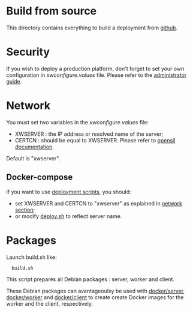 Build from source
=================

This directory contains everything to build a deployment from [github](https://github.com/lodygens/xtremweb-hep).

# Security
If you wish to deploy a production platform, don't forget to set your own configuration in _xwconfigure.values_ file.
Please refer to the [administrator guide](../../doc/xwhep-admin-guide.odt).

# Network
You must set two variables in the _xwconfigure.values_ file:
- XWSERVER : the IP address or resolved name of the server;
- CERTCN : should be equal to XWSERVER. Please refer to [opensll documentation](https://www.openssl.org).

Default is "xwserver".


## Docker-compose
If you want to use [deployment scripts](../deployment/), you should:
- set XWSERVER and CERTCN to "xwserver" as explained in [network section](#network);
- or modify [deploy.sh](../deployment/deploy.sh) to reflect server name.


# Packages

Launch build.sh like:
```
  build.sh
```

This script prepares all Debian packages : server, worker and client.

These Debian packages can avantageoulsy be used with [docker/server](../server), [docker/worker](../worker) and [docker/client](../client) to
create create Docker images for the worker and the client, respectively.


